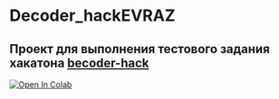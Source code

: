 # Decoder_hackEVRAZ

## Проект для выполнения тестового задания хакатона [becoder-hack](https://becoder-hack.ru/)

<a href="https://colab.research.google.com/github/JI411/Decoder_hack_EVRAZ/blob/develop_colab/scr/Evraz_test_task_finally.ipynb" target="_parent"><img src="https://colab.research.google.com/assets/colab-badge.svg" alt="Open In Colab"/></a>
